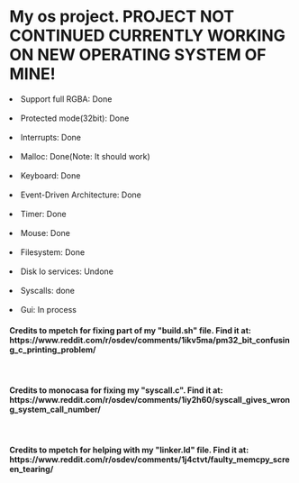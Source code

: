 <h1>My os project. PROJECT NOT CONTINUED CURRENTLY WORKING ON NEW OPERATING SYSTEM OF MINE!</h1>

<li>Support full RGBA: Done</li><br>
<li>Protected mode(32bit): Done</li><br>
<li>Interrupts: Done</li><br>
<li>Malloc: Done(Note: It should work)</li><br>
<li>Keyboard: Done</li><br>
<li>Event-Driven Architecture: Done</li><br>
<li>Timer: Done</li><br>
<li>Mouse: Done</li><br>
<li>Filesystem: Done</li><br>
<li>Disk Io services: Undone</li><br>
<li>Syscalls: done</li><br>
<li>Gui: In process</li>

<h4>Credits to mpetch for fixing part of my "build.sh" file. Find it at: https://www.reddit.com/r/osdev/comments/1ikv5ma/pm32_bit_confusing_c_printing_problem/</h4><br>
<h4>Credits to monocasa for fixing my "syscall.c". Find it at: https://www.reddit.com/r/osdev/comments/1iy2h60/syscall_gives_wrong_system_call_number/</h4><br>
<h4>Credits to mpetch for helping with my "linker.ld" file. Find it at: https://www.reddit.com/r/osdev/comments/1j4ctvt/faulty_memcpy_screen_tearing/</h4><br>

